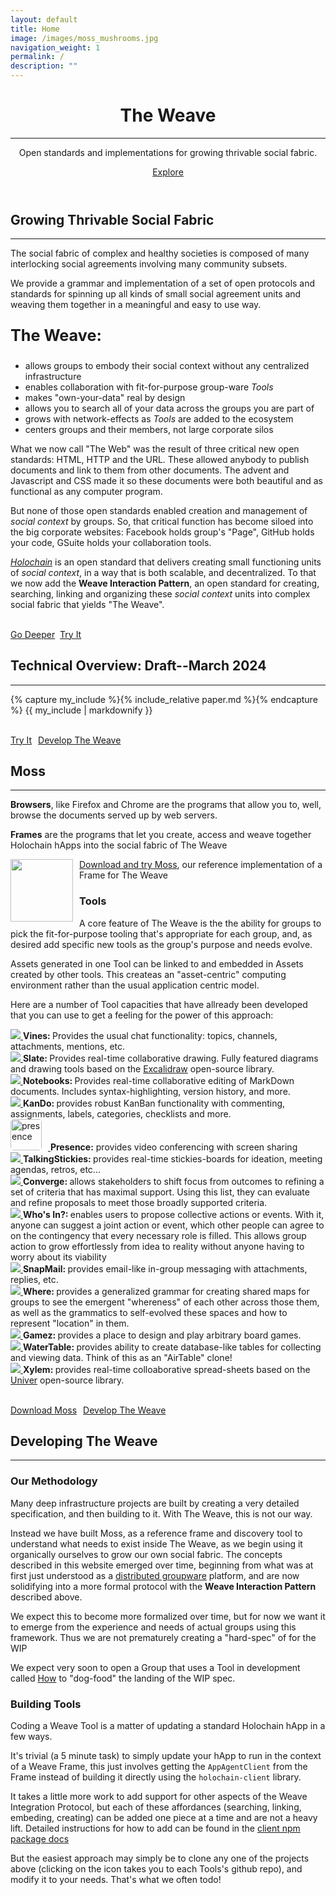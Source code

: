 ```yaml
---
layout: default
title: Home
image: /images/moss_mushrooms.jpg
navigation_weight: 1
permalink: /
description: ""
---
```

<header>
  <div class="header-content">
    <div class="header-content-inner">
      <h1 class="home-heading">The Weave</h1>
      <hr style="margin-bottom: 1em;"/>
      <p class="header-text">Open standards and implementations for growing thrivable social fabric.</p>
      <p><a href="#about" class="btn btn-primary btn-xl page-scroll">Explore</a></p>
    </div>
  </div>
</header>
<section class="bg-primary" id="about">
  <div class="container">
    <div class="row text-center">
      <h2 class="section-heading">Growing Thrivable Social Fabric</h2>
      <hr class="light">
    </div>
    <div class="row text-left">
      <div class="col-lg-6 col-md-6">
        <p>The social fabric of complex and healthy societies is composed of many interlocking social agreements involving many community subsets.</p>
        <p> We provide a grammar and implementation of a set of open protocols and standards for spinning up all kinds of small social agreement units and weaving them together in a meaningful and easy to use way.</p>
        <p style="font-weight:bold; font-size:180%;">The Weave:</p><ul>
          <li class="text-faded">allows groups to embody their social context without any centralized infrastructure</li>
          <li>enables collaboration with fit-for-purpose group-ware <i>Tools</i></li>
          <li class="text-faded">makes "own-your-data" real by design</li>
          <li>allows you to search all of your data across the groups you are part of</li>
          <li class="text-faded">grows with network-effects as <i>Tools</i> are added to the ecosystem </li>
          <li>centers groups and their members, not large corporate silos</li>
        </ul>
      </div>
      <div class="col-lg-6 col-md-6">
        <div class="about-image"></div>
      </div>
      <div class="col-lg-6 col-md-6">
        <p >What we now call "The Web" was the result of three critical new open standards: HTML, HTTP and the URL.  These allowed anybody to publish documents and link to them from other documents.  The advent and Javascript and CSS made it so these documents were both beautiful and as functional as any computer program.  </p>
        <p> But none of those open standards enabled creation and management of <i>social context</i> by groups.  So, that critical function has become siloed into the big corporate websites:  Facebook holds group's "Page", GitHub holds your code, GSuite holds your collaboration tools.</p>
        <p ><a class="linkable" href="https://holochain.org"><i>Holochain</i></a> is an open standard that delivers creating small functioning units of <i>social context</i>, in a way that is both scalable, and decentralized.  To that we now add the <strong>Weave Interaction Pattern</strong>, an open standard for creating, searching, linking and organizing these <i>social context</i> units into complex social fabric that yields "The Weave".</p>
      </div>
      <p class="aligncenter"><br /><a href="#technical" class="btn btn-default btn-xl page-scroll sr-button">Go Deeper</a>
      &nbsp;<a href="#tryit" class="btn btn-default btn-xl page-scroll sr-button">Try It</a></p>
    </div>
  </div>
</section>
<section class="bg-dark" id="technical">
  <div class="container">
    <div class="row text-center">
      <h2 class="section-heading">Technical Overview: Draft--March 2024</h2>
      <hr class="light">
    </div>
    <div class="row text-left">
      <div class="col-lg-12 col-md-12">
      {% capture my_include %}{% include_relative paper.md %}{% endcapture %}
      {{ my_include | markdownify }}
      </div>
      <p class="aligncenter"><br /><a href="#tryit" class="btn btn-default btn-xl page-scroll sr-button">Try It</a><a style="margin-left:10px;" href="#developers" class="btn btn-default btn-xl sr-button page-scroll">Develop The Weave</a></p>
    </div>
  </div>
</section>

<section class="bg-primary" id="tryit">
  <div class="container">
    <div class="row text-center">
      <h2 class="section-heading">Moss</h2>
      <hr class="light">
    </div>
    <div class="row text-left">
      <div class="col-lg-8 col-md-8">
        <p><strong>Browsers</strong>, like Firefox and Chrome are the programs that allow you to, well, browse the documents served up by web servers.
        </p>
        <p><strong>Frames</strong> are the programs that let you create, access and weave together Holochain hApps into the social fabric of The Weave</p>
      </div>
      <div class="col-lg-4 col-md-4">
        <p><img style="width:100px;float:left;margin-right:10px;" src="/images/moss_icon.png"/> <a class="linkable" href="https://github.com/lightningrodlabs/we/releases/tag/we-alpha-v0.11.6" >Download and try Moss</a>, our reference implementation of a Frame for The Weave</p>
      </div>
      <div class="col-lg-12 col-md-12">
        <p class="screenshot-image aligncenter"></p>
      </div>
      <h3 class="aligncenter">Tools</h3>
      <div class="col-lg-6 col-md-6">
        <p> A core feature of The Weave is the the ability for groups to pick the fit-for-purpose tooling that's appropriate for each group, and, as desired add specific new tools as the group's purpose and needs evolve.</p>
        <p>Assets generated in one Tool can be linked to and embedded in Assets created by other tools.  This createas an
        "asset-centric" computing environment rather than the usual application centric model.</p>
        <p>Here are a number of Tool capacities that have allready been developed that you can use to get a feeling for the power of this approach:</p>
        <div class="capacities">
          <div> <a href="https://github.com/lightningrodlabs/vines"><img class="capacity-logo" src="https://lightningrodlabs.org/projects/vines.svg"> </a><span><strong>Vines: </strong> Provides the usual chat functionality: topics, channels, attachments, mentions, etc.</span></div>
          <div> <a href="https://github.com/lightningrodlabs/slate"><img class="capacity-logo" src="https://lightningrodlabs.org/projects/slate_icon.svg"> </a><span> <strong>Slate: </strong> Provides real-time collaborative drawing. Fully featured diagrams and drawing tools based on the <a class="linkable" href="https://excalidraw.com/">Excalidraw</a> open-source library.</span> </div>
          <div> <a href="https://github.com/lightningrodlabs/notebooks"><img class="capacity-logo" src="https://lightningrodlabs.org/projects/notebooks_logo.svg"> </a><span> <strong>Notebooks: </strong> Provides real-time collaborative editing of MarkDown documents. Includes syntax-highlighting, version history, and more.</span> </div>
          <div> <a href="https://github.com/holochain-apps/kando"><img class="capacity-logo" src="/images/kando_icon.png">
            </a><span> <strong>KanDo: </strong> provides robust KanBan functionality with commenting, assignments, labels, categories, checklists and more. </span> </div>
          <div>
            <a href="https://github.com/matthme/unzoom"><img class="capacity-logo" style="height: 50px; width: 50px; border-radius: 5px; margin-right: 10px;" src="/images/presence_icon.png" alt="presence">
          </a><span><strong>Presence:</strong> provides video conferencing with screen sharing </span> </div>
        </div>
      </div>
      <div class="col-lg-6 col-md-6">
        <div class="capacities">
          <div> <a href="https://github.com/holochain-apps/talking-stickies"><img class="capacity-logo" src="/images/talking-stickies_icon.png"> </a><span><strong>TalkingStickies: </strong> provides real-time stickies-boards for ideation, meeting agendas, retros, etc...</span> </div>
          <div> <a href="https://github.com/lightningrodlabs/converge"><img class="capacity-logo" src="https://lightningrodlabs.org/projects/converge.png"> </a><span><strong>Converge: </strong> allows stakeholders to shift focus from outcomes to refining a set of criteria that has maximal support. Using this list, they can evaluate and refine proposals to meet those broadly supported criteria.</span></div>
          <div> <a href="https://github.com/lightningrodlabs/whos-in"><img class="capacity-logo" src="https://lightningrodlabs.org/projects/whosin.png"> </a><span> <strong>Who's In?: </strong> enables users to propose collective actions or events. With it, anyone can suggest a joint action or event, which other people can agree to on the contingency that every necessary role is filled. This allows group action to grow effortlessly from idea to reality without anyone having to worry about its viability</span> </div>
          <div> <a href="https://github.com/glassbeadsoftware/"><img class="capacity-logo" src="https://lightningrodlabs.org/projects/snapmail_logo.jpg">
            </a><span> <strong>SnapMail: </strong> provides email-like in-group messaging with attachments, replies, etc.</span> </div>
          <div> <a href="https://github.com/lightningrodlabs/where"><img class="capacity-logo" src="https://lightningrodlabs.org/projects/where_logo.png">
            </a><span> <strong>Where: </strong> provides a generalized grammar for creating shared maps for groups to see the emergent "whereness" of each other across those them, as well as the grammatics to self-evolved these spaces and how to represent "location" in them.
            </span> </div>
          <div> <a href="https://github.com/holochain-apps/gamez"><img class="capacity-logo" src="/images/gamez_icon.svg">
            </a><span> <strong>Gamez: </strong> provides a place to design and play arbitrary board games.</span> </div>
          <div> <a href="https://github.com/lightningrodlabs/tables"><img class="capacity-logo" src="/images/tables_icon.svg">
            </a><span> <strong>WaterTable: </strong> provides ability to create database-like tables for collecting and viewing data.  Think of this as an "AirTable" clone!</span> </div>
          <div> <a href="https://github.com/lightningrodlabs/calcy"><img class="capacity-logo" src="/images/xylem_icon.svg">
            </a><span> <strong>Xylem: </strong> provides real-time colloaborative spread-sheets based on the <a class="linkable" href="https://github.com/dream-num/univer">Univer</a> open-source library.</span> </div>
        </div>
      </div>
      <p class="aligncenter"><br /><a href="https://github.com/lightningrodlabs/we/releases/tag/we-alpha-v0.11.6" class="btn btn-default btn-xl sr-button">Download Moss</a><a style="margin-left:10px;" href="#developers" class="btn btn-default btn-xl sr-button page-scroll">Develop The Weave</a></p>
    </div>
  </div>
</section>

<section class="bg-dark" id="developers">
  <div class="container">
    <div class="row text-center">
      <h2 class="section-heading">Developing The Weave</h2>
      <hr class="light">
    </div>
    <div class="row text-left">
      <div class="col-lg-6 col-md-6">
        <h3 class="aligncenter">Our Methodology</h3>
        <p>Many deep infrastructure projects are built by creating a very detailed specification, and then building to it.  With The Weave, this is not our way.</p>
        <p>Instead we have built Moss, as a reference frame and discovery tool to understand what needs to exist inside The Weave, as we begin using it organically ourselves to grow our own social fabric.  The concepts described in this website emerged over time, beginning from what was at first just understood as a <a href="https://eric.harris-braun.com/blog/2022/07/26/id-390">distributed groupware</a> platform, and are now solidifying into a more formal protocol with the <strong>Weave Interaction Pattern</strong> described above.</p>
        <p>We expect this to become more formalized over time, but for now we want it to emerge from the
        experience and needs of actual groups using this framework.  Thus we are not prematurely creating a "hard-spec" of for the WIP</p>
        <p>We expect very soon to open a Group that uses a Tool in development called <a href="https://github.com/holochain/how">How</a> to "dog-food" the landing of the WIP spec.</p>
      </div>
      <div class="col-lg-6 col-md-6">
        <h3 class="aligncenter">Building Tools</h3>
        <p>Coding a Weave Tool is a matter of updating a standard Holochain hApp in a few ways.</p>
        <p>It's trivial (a 5 minute task) to simply update your hApp to run in the context of a Weave Frame,
           this just involves getting the <code>AppAgentClient</code> from the Frame instead of building it directly
           using the <code>holochain-client</code> library. </p>
        <p>It takes a little more work to add support for other aspects of the Weave Integration Protocol, but each of these affordances (searching, linking, embeding, creating) can be added one piece at a time and are not a heavy lift. Detailed instructions for how to add  can be found in the <a class="linkable" href="https://www.npmjs.com/package/@lightningrodlabs/we-applet">client npm package docs</a></p>
        <p>But the easiest approach may simply be to clone any one of the projects above (clicking on the icon takes you to each Tools's github repo), and modify it to your needs.  That's what we often todo!</p>
      </div>
    </div>
  </div>
</section>
